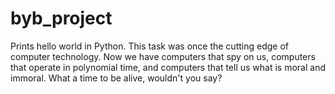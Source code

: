 # byb_project
Prints hello world in Python. This task was once the cutting edge of computer technology. Now we have computers that spy on us, computers that operate in polynomial time, and computers that tell us what is moral and immoral. What a time to be alive, wouldn't you say?
